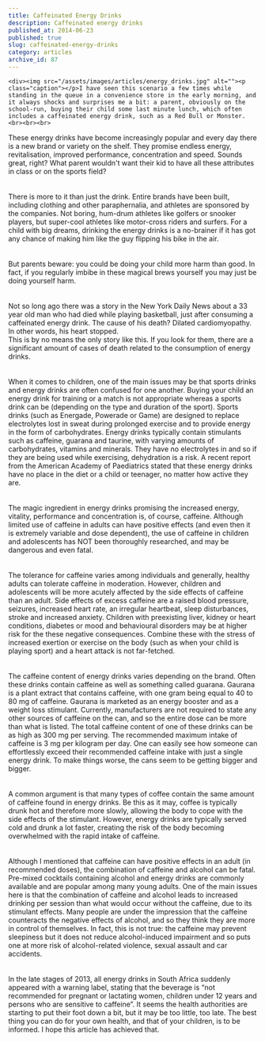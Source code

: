 ```yaml
---
title: Caffeinated Energy Drinks
description: Caffeinated energy drinks
published_at: 2014-06-23
published: true
slug: caffeinated-energy-drinks
category: articles
archive_id: 87
---
```


    <div><img src="/assets/images/articles/energy_drinks.jpg" alt=""><p class="caption"></p>I have seen this scenario a few times while standing in the queue in a convenience store in the early morning, and it always shocks and surprises me a bit: a parent, obviously on the school-run, buying their child some last minute lunch, which often includes a caffeinated energy drink, such as a Red Bull or Monster. <br><br><br>

These energy drinks have become increasingly popular and every day there is a new brand or variety on the shelf. They promise endless energy, revitalisation, improved performance, concentration and speed. Sounds great, right? What parent wouldn't want their kid to have all these attributes in class or on the sports field?<br><br><br>
There is more to it than just the drink. Entire brands have been built, including clothing and other paraphernalia, and athletes are sponsored by the companies. Not boring, hum-drum athletes like golfers or snooker players, but super-cool athletes like motor-cross riders and surfers. For a child with big dreams, drinking the energy drinks is a no-brainer if it has got any chance of making him like the guy flipping his bike in the air. <br><br><br>
But parents beware: you could be doing your child more harm than good. In fact, if you regularly imbibe in these magical brews yourself you may just be doing yourself harm.<br><br><br>
Not so long ago there was a story in the New York Daily News about a 33 year old man who had died while playing basketball, just after consuming a caffeinated energy drink. The cause of his death? Dilated cardiomyopathy. In other words, his heart stopped. <br>
This is by no means the only story like this. If you look for them, there are a significant amount of cases of death related to the consumption of energy drinks.<br><br><br>
When it comes to children, one of the main issues may be that sports drinks and energy drinks are often confused for one another. Buying your child an energy drink for training or a match is not appropriate whereas a sports drink can be (depending on the type and duration of the sport). Sports drinks (such as Energade, Powerade or Game) are designed to replace electrolytes lost in sweat during prolonged exercise and to provide energy in the form of carbohydrates. Energy drinks typically contain stimulants such as caffeine, guarana and taurine, with varying amounts of carbohydrates, vitamins and minerals. They have no electrolytes in and so if they are being used while exercising, dehydration is a risk. A recent report from the American Academy of Paediatrics stated that these energy drinks have no place in the diet or a child or teenager, no matter how active they are.<br><br><br>
The magic ingredient in energy drinks promising the increased energy, vitality, performance and concentration is, of course, caffeine. Although limited use of caffeine in adults can have positive effects (and even then it is extremely variable and dose dependent), the use of caffeine in children and adolescents has NOT been thoroughly researched, and may be dangerous and even fatal.<br><br><br>
The tolerance for caffeine varies among individuals and generally, healthy adults can tolerate caffeine in moderation. However, children and adolescents will be more acutely affected by the side effects of caffeine than an adult. Side effects of excess caffeine are a raised blood pressure, seizures, increased heart rate, an irregular heartbeat, sleep disturbances, stroke and increased anxiety. Children with preexisting liver, kidney or heart conditions, diabetes or mood and behavioural disorders may be at higher risk for the these negative consequences. Combine these with the stress of increased exertion or exercise on the body (such as when your child is playing sport) and a heart attack is not far-fetched. <br><br><br>
The caffeine content of energy drinks varies depending on the brand. Often these drinks contain caffeine as well as something called guarana. Gaurana is a plant extract that contains caffeine, with one gram being equal to 40 to 80 mg of caffeine. Gaurana is marketed as an energy booster and as a weight loss stimulant. Currently, manufacturers are not required to state any other sources of caffeine on the can, and so the entire dose can be more than what is listed. The total caffeine content of one of these drinks can be as high as 300 mg per serving. The recommended maximum intake of caffeine is 3 mg per kilogram per day. One can easily see how someone can effortlessly exceed their recommended caffeine intake with just a single energy drink. To make things worse, the cans seem to be getting bigger and bigger.<br><br><br>
A common argument is that many types of coffee contain the same amount of caffeine found in energy drinks. Be this as it may, coffee is typically drunk hot and therefore more slowly, allowing the body to cope with the side effects of the stimulant. However, energy drinks are typically served cold and drunk a lot faster, creating the risk of the body becoming overwhelmed with the rapid intake of caffeine. <br><br><br>
Although I mentioned that caffeine can have positive effects in an adult (in recommended doses), the combination of caffeine and alcohol can be fatal. Pre-mixed cocktails containing alcohol and energy drinks are commonly available and are popular among many young adults. One of the main issues here is that the combination of caffeine and alcohol leads to increased drinking per session than what would occur without the caffeine, due to its stimulant effects. Many people are under the impression that the caffeine counteracts the negative effects of alcohol, and so they think they are more in control of themselves. In fact, this is not true: the caffeine may prevent sleepiness but it does not reduce alcohol-induced impairment and so puts one at more risk of alcohol-related violence, sexual assault and car accidents. <br><br><br>
In the late stages of 2013, all energy drinks in South Africa suddenly appeared with a warning label, stating that the beverage is “not recommended for pregnant or lactating women, children under 12 years and persons who are sensitive to caffeine”. It seems the health authorities are starting to put their foot down a bit, but it may be too little, too late. The best thing you can do for your own health, and that of your children, is to be informed. I hope this article has achieved that.</div>
